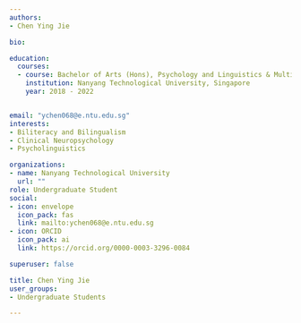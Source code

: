 ```yaml
---
authors:
- Chen Ying Jie

bio: 

education:
  courses:
  - course: Bachelor of Arts (Hons), Psychology and Linguistics & Multilingual Studies 
    institution: Nanyang Technological University, Singapore
    year: 2018 - 2022


email: "ychen068@e.ntu.edu.sg"
interests:
- Biliteracy and Bilingualism
- Clinical Neuropsychology
- Psycholinguistics

organizations:
- name: Nanyang Technological University
  url: ""
role: Undergraduate Student
social:
- icon: envelope
  icon_pack: fas
  link: mailto:ychen068@e.ntu.edu.sg
- icon: ORCID
  icon_pack: ai
  link: https://orcid.org/0000-0003-3296-0084

superuser: false

title: Chen Ying Jie
user_groups:
- Undergraduate Students

---
```

